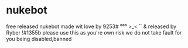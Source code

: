 # nukebot
free released nukebot made wit love by ٴٴ >_&lt; ⁶⁶⁶ #9253  &amp; released by Ryber !#1355b please use this as you're own risk we do not take fault for you being disabled,banned 
